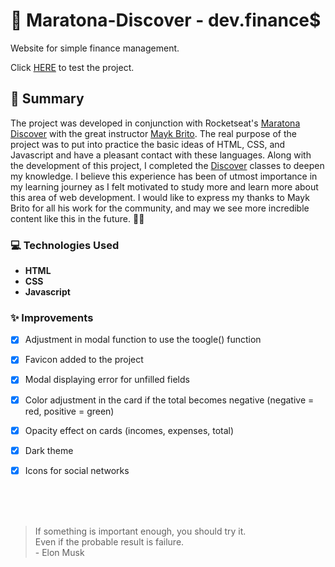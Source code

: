 # :rocket: Maratona-Discover - dev.finance$
Website for simple finance management.

Click [HERE](https://maratona-discover-ruddy.vercel.app) to test the project.

## :pencil: Summary
The project was developed in conjunction with Rocketseat's [Maratona Discover](https://rocketseat.com.br) with the great instructor [Mayk Brito](https://github.com/maykbrito). The real purpose of the project was to put into practice the basic ideas of HTML, CSS, and Javascript and have a pleasant contact with these languages. Along with the development of this project, I completed the [Discover](https://app.rocketseat.com.br/discover) classes to deepen my knowledge. I believe this experience has been of utmost importance in my learning journey as I felt motivated to study more and learn more about this area of web development. I would like to express my thanks to Mayk Brito for all his work for the community, and may we see more incredible content like this in the future. :tada::tada:


### :computer: Technologies Used

- **HTML** 
- **CSS**
- **Javascript**


### :sparkles: Improvements
- [x] Adjustment in modal function to use the toogle() function
- [X] Favicon added to the project
- [x] Modal displaying error for unfilled fields
- [X] Color adjustment in the card if the total becomes negative (negative = red, positive = green)
- [X] Opacity effect on cards (incomes, expenses, total)
- [x] Dark theme
- [X] Icons for social networks 


<br>
<br>
<br>

> If something is important enough, you should try it.<br>
> Even if the probable result is failure.<br>
>                               - Elon Musk
